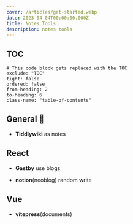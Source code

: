 ```yaml
---
cover: /articles/get-started.webp
date: 2023-04-04T00:00:00.000Z
title: Notes Tools
description: notes tools
---
```


## TOC

```toc
# This code block gets replaced with the TOC
exclude: "TOC"
tight: false
ordered: false
from-heading: 2
to-heading: 6
class-name: "table-of-contents"
```

## General :rocket:

- **Tiddlywiki** as notes

## React

- **Gastby** use blogs

- **notion**(neoblog) random write

## Vue

- **vitepress**(documents)
